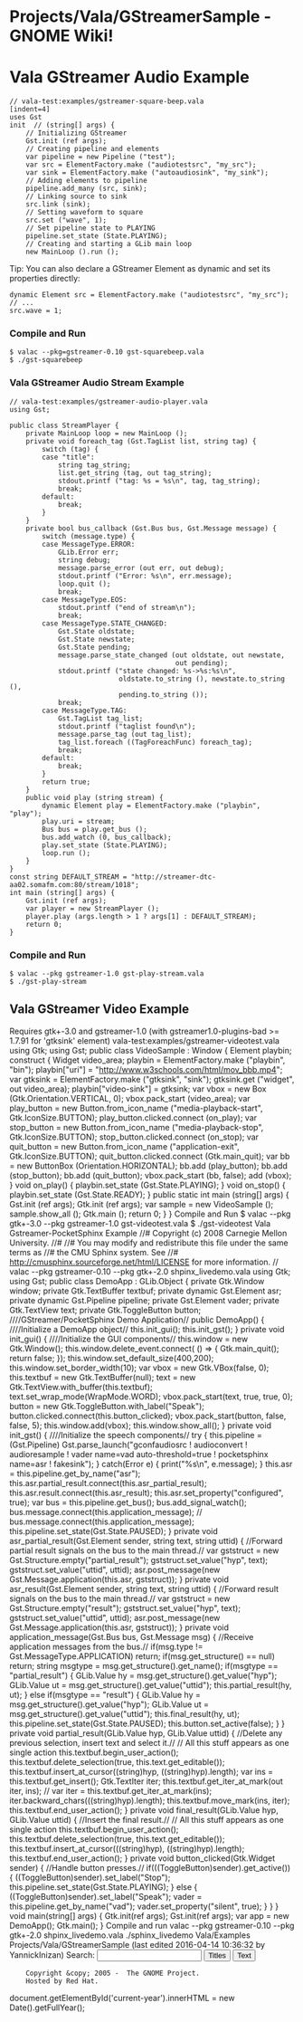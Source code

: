 # Projects/Vala/GStreamerSample - GNOME Wiki!
# Vala GStreamer Audio Example

```genie
// vala-test:examples/gstreamer-square-beep.vala
[indent=4]
uses Gst
init  // (string[] args) {
    // Initializing GStreamer
    Gst.init (ref args);
    // Creating pipeline and elements
    var pipeline = new Pipeline ("test");
    var src = ElementFactory.make ("audiotestsrc", "my_src");
    var sink = ElementFactory.make ("autoaudiosink", "my_sink");
    // Adding elements to pipeline
    pipeline.add_many (src, sink);
    // Linking source to sink
    src.link (sink);
    // Setting waveform to square
    src.set ("wave", 1);
    // Set pipeline state to PLAYING
    pipeline.set_state (State.PLAYING);
    // Creating and starting a GLib main loop
    new MainLoop ().run ();
```

Tip: You can also declare a GStreamer Element as dynamic and set its properties directly:

```
dynamic Element src = ElementFactory.make ("audiotestsrc", "my_src");
// ...
src.wave = 1;
```

### Compile and Run

```shell
$ valac --pkg=gstreamer-0.10 gst-squarebeep.vala
$ ./gst-squarebeep
```

### Vala GStreamer Audio Stream Example

```genie
// vala-test:examples/gstreamer-audio-player.vala
using Gst;

public class StreamPlayer {
    private MainLoop loop = new MainLoop ();
    private void foreach_tag (Gst.TagList list, string tag) {
        switch (tag) {
        case "title":
            string tag_string;
            list.get_string (tag, out tag_string);
            stdout.printf ("tag: %s = %s\n", tag, tag_string);
            break;
        default:
            break;
        }
    }
    private bool bus_callback (Gst.Bus bus, Gst.Message message) {
        switch (message.type) {
        case MessageType.ERROR:
            GLib.Error err;
            string debug;
            message.parse_error (out err, out debug);
            stdout.printf ("Error: %s\n", err.message);
            loop.quit ();
            break;
        case MessageType.EOS:
            stdout.printf ("end of stream\n");
            break;
        case MessageType.STATE_CHANGED:
            Gst.State oldstate;
            Gst.State newstate;
            Gst.State pending;
            message.parse_state_changed (out oldstate, out newstate,
                                         out pending);
            stdout.printf ("state changed: %s->%s:%s\n",
                           oldstate.to_string (), newstate.to_string (),
                           pending.to_string ());
            break;
        case MessageType.TAG:
            Gst.TagList tag_list;
            stdout.printf ("taglist found\n");
            message.parse_tag (out tag_list);
            tag_list.foreach ((TagForeachFunc) foreach_tag);
            break;
        default:
            break;
        }
        return true;
    }
    public void play (string stream) {
        dynamic Element play = ElementFactory.make ("playbin", "play");
        play.uri = stream;
        Bus bus = play.get_bus ();
        bus.add_watch (0, bus_callback);
        play.set_state (State.PLAYING);
        loop.run ();
    }
}
const string DEFAULT_STREAM = "http://streamer-dtc-aa02.somafm.com:80/stream/1018";
int main (string[] args) {
    Gst.init (ref args);
    var player = new StreamPlayer ();
    player.play (args.length > 1 ? args[1] : DEFAULT_STREAM);
    return 0;
}
```

### Compile and Run

```shell
$ valac --pkg gstreamer-1.0 gst-play-stream.vala
$ ./gst-play-stream
```


## Vala GStreamer Video Example
Requires gtk+-3.0 and gstreamer-1.0 (with gstreamer1.0-plugins-bad >= 1.7.91 for 'gtksink' element) vala-test:examples/gstreamer-videotest.vala using Gtk;
using Gst;
public class VideoSample : Window {
        Element playbin;
        construct {
                Widget video_area;
                playbin = ElementFactory.make ("playbin", "bin");
                playbin["uri"] = "http://www.w3schools.com/html/mov_bbb.mp4";
                var gtksink = ElementFactory.make ("gtksink", "sink");
                gtksink.get ("widget", out video_area);
                playbin["video-sink"] = gtksink;
                var vbox = new Box (Gtk.Orientation.VERTICAL, 0);
                vbox.pack_start (video_area);
                var play_button = new Button.from_icon_name ("media-playback-start", Gtk.IconSize.BUTTON);
                play_button.clicked.connect (on_play);
                var stop_button = new Button.from_icon_name ("media-playback-stop", Gtk.IconSize.BUTTON);
                stop_button.clicked.connect (on_stop);
                var quit_button = new Button.from_icon_name ("application-exit", Gtk.IconSize.BUTTON);
                quit_button.clicked.connect (Gtk.main_quit);
                var bb = new ButtonBox (Orientation.HORIZONTAL);
                bb.add (play_button);
                bb.add (stop_button);
                bb.add (quit_button);
                vbox.pack_start (bb, false);
                add (vbox);
        }
        void on_play() {
                playbin.set_state (Gst.State.PLAYING);
        }
        void on_stop() {
                playbin.set_state (Gst.State.READY);
        }
        public static int main (string[] args) {
                Gst.init (ref args);
                Gtk.init (ref args);
                var sample = new VideoSample ();
                sample.show_all ();
                Gtk.main ();
                return 0;
        }
}
Compile and Run
$ valac --pkg gtk+-3.0 --pkg gstreamer-1.0 gst-videotest.vala
$ ./gst-videotest
Vala Gstreamer-PocketSphinx Example
//# Copyright (c) 2008 Carnegie Mellon University.
//#
//# You may modify and redistribute this file under the same terms as
//# the CMU Sphinx system.  See
//# http://cmusphinx.sourceforge.net/html/LICENSE for more information.
// valac --pkg gstreamer-0.10 --pkg gtk+-2.0 shpinx_livedemo.vala
using Gtk;
using Gst;
public class DemoApp : GLib.Object {
    private Gtk.Window window;
    private Gtk.TextBuffer textbuf;
    private dynamic Gst.Element asr;
    private dynamic Gst.Pipeline pipeline;
    private Gst.Element vader;
    private Gtk.TextView text;
    private Gtk.ToggleButton button;
    ////GStreamer/PocketSphinx Demo Application//
    public DemoApp() {
        ////Initialize a DemoApp object//
        this.init_gui();
        this.init_gst();
    }
    private void init_gui() {
        ////Initialize the GUI components//
        this.window = new Gtk.Window();
        this.window.delete_event.connect( () => { Gtk.main_quit(); return false; });
        this.window.set_default_size(400,200);
        this.window.set_border_width(10);
        var vbox        = new Gtk.VBox(false, 0);
        this.textbuf    = new Gtk.TextBuffer(null);
        text            = new Gtk.TextView.with_buffer(this.textbuf);
        text.set_wrap_mode(WrapMode.WORD);
        vbox.pack_start(text, true, true, 0);
        button = new Gtk.ToggleButton.with_label("Speak");
        button.clicked.connect(this.button_clicked);
        vbox.pack_start(button, false, false, 5);
        this.window.add(vbox);
        this.window.show_all();
    }
    private void init_gst() {
        ////Initialize the speech components//
        try {
            this.pipeline =
            (Gst.Pipeline) Gst.parse_launch("gconfaudiosrc ! audioconvert ! audioresample ! vader name=vad auto-threshold=true ! pocketsphinx name=asr !                      fakesink");
        }
        catch(Error e) {
            print("%s\n", e.message);
        }
        this.asr = this.pipeline.get_by_name("asr");
        this.asr.partial_result.connect(this.asr_partial_result);
        this.asr.result.connect(this.asr_result);
        this.asr.set_property("configured", true);
        var bus = this.pipeline.get_bus();
        bus.add_signal_watch();
        bus.message.connect(this.application_message);
//        bus.message.connect(this.application_message);
        this.pipeline.set_state(Gst.State.PAUSED);
    }
    private void asr_partial_result(Gst.Element sender, string text, string uttid) {
        //Forward partial result signals on the bus to the main thread.//
        var gststruct = new Gst.Structure.empty("partial_result");
        gststruct.set_value("hyp", text);
        gststruct.set_value("uttid", uttid);
        asr.post_message(new Gst.Message.application(this.asr, gststruct));
    }
    private void asr_result(Gst.Element sender, string text, string uttid) {
        //Forward result signals on the bus to the main thread.//
        var gststruct = new Gst.Structure.empty("result");
        gststruct.set_value("hyp", text);
        gststruct.set_value("uttid", uttid);
        asr.post_message(new Gst.Message.application(this.asr, gststruct));
    }
    private void application_message(Gst.Bus bus, Gst.Message msg) {
        //Receive application messages from the bus.//
        if(msg.type != Gst.MessageType.APPLICATION)
            return;
        if(msg.get_structure() == null)
            return;
        string msgtype = msg.get_structure().get_name();
        if(msgtype == "partial_result") {
            GLib.Value hy = msg.get_structure().get_value("hyp");
            GLib.Value ut = msg.get_structure().get_value("uttid");
            this.partial_result(hy, ut);
        }
        else if(msgtype == "result") {
            GLib.Value hy = msg.get_structure().get_value("hyp");
            GLib.Value ut = msg.get_structure().get_value("uttid");
            this.final_result(hy, ut);
            this.pipeline.set_state(Gst.State.PAUSED);
            this.button.set_active(false);
        }
    }
    private void partial_result(GLib.Value hyp, GLib.Value uttid) {
        //Delete any previous selection, insert text and select it.//
        // All this stuff appears as one single action
        this.textbuf.begin_user_action();
        this.textbuf.delete_selection(true, this.text.get_editable());
        this.textbuf.insert_at_cursor((string)hyp, ((string)hyp).length);
        var ins     = this.textbuf.get_insert();
        Gtk.TextIter iter;
        this.textbuf.get_iter_at_mark(out iter, ins);
//        var iter    = this.textbuf.get_iter_at_mark(ins);
        iter.backward_chars(((string)hyp).length);
        this.textbuf.move_mark(ins, iter);
        this.textbuf.end_user_action();
    }
    private void final_result(GLib.Value hyp, GLib.Value uttid) {
        //Insert the final result.//
        // All this stuff appears as one single action
        this.textbuf.begin_user_action();
        this.textbuf.delete_selection(true, this.text.get_editable());
        this.textbuf.insert_at_cursor(((string)hyp), ((string)hyp).length);
        this.textbuf.end_user_action();
    }
    private void button_clicked(Gtk.Widget sender) {
        //Handle button presses.//
        if(((ToggleButton)sender).get_active()) {
            ((ToggleButton)sender).set_label("Stop");
            this.pipeline.set_state(Gst.State.PLAYING);
        }
        else {
            ((ToggleButton)sender).set_label("Speak");
            vader = this.pipeline.get_by_name("vad");
            vader.set_property("silent", true);
        }
    }
}
void main(string[] args) {
    Gtk.init(ref args);
    Gst.init(ref args);
    var app = new DemoApp();
    Gtk.main();
}
Compile and run
valac --pkg gstreamer-0.10 --pkg gtk+-2.0 shpinx_livedemo.vala
./sphinx_livedemo Vala/Examples Projects/Vala/GStreamerSample  (last edited 2016-04-14 10:36:32 by YannickInizan)
Search:
<input id="searchinput" type="text" name="value" value="" size="20"
    onfocus="searchFocus(this)" onblur="searchBlur(this)"
    onkeyup="searchChange(this)" onchange="searchChange(this)" alt="Search">
<input id="titlesearch" name="titlesearch" type="submit"
    value="Titles" alt="Search Titles">
<input id="fullsearch" name="fullsearch" type="submit"
    value="Text" alt="Search Full Text">
<!--// Initialize search form
var f = document.getElementById('searchform');
f.getElementsByTagName('label')[0].style.display = 'none';
var e = document.getElementById('searchinput');
searchChange(e);
searchBlur(e);
//-->
        Copyright &copy; 2005 -  The GNOME Project.
        Hosted by Red Hat.
  document.getElementById('current-year').innerHTML = new Date().getFullYear();
